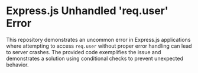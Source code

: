 # Express.js Unhandled 'req.user' Error

This repository demonstrates an uncommon error in Express.js applications where attempting to access `req.user` without proper error handling can lead to server crashes.  The provided code exemplifies the issue and demonstrates a solution using conditional checks to prevent unexpected behavior.
